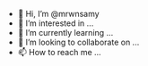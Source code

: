- 👋 Hi, I’m @mrwnsamy
- 👀 I’m interested in ...
- 🌱 I’m currently learning ...
- 💞️ I’m looking to collaborate on ...
- 📫 How to reach me ...

<!---
mrwnsamy/mrwnsamy is a ✨ special ✨ repository because its `README.md` (this file) appears on your GitHub profile.
You can click the Preview link to take a look at your changes.
--->
